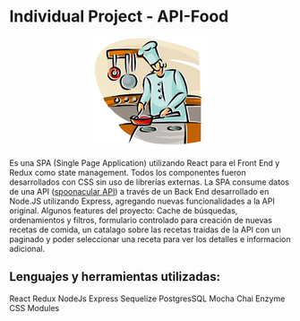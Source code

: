 # Individual Project - API-Food

<p align="center">
  <img height="200" src="./cooking.png" />
</p>

Es una SPA (Single Page Application) utilizando React para el Front End y Redux como state management. Todos los componentes fueron desarrollados con CSS sin uso de librerías externas.
La SPA consume datos de una API ([spoonacular API](https://spoonacular.com/food-api)) a través de un Back End desarrollado en Node.JS utilizando Express, agregando nuevas funcionalidades a la API original.
Algunos features del proyecto: Cache de búsquedas, ordenamientos y filtros, formulario controlado para creación de nuevas recetas de comida, un catalago sobre las recetas traidas de la API con un paginado y poder seleccionar una receta para ver los detalles e informacion adicional.

## Lenguajes y herramientas utilizadas:

React
Redux
NodeJs
Express
Sequelize
PostgresSQL
Mocha
Chai
Enzyme
CSS Modules

